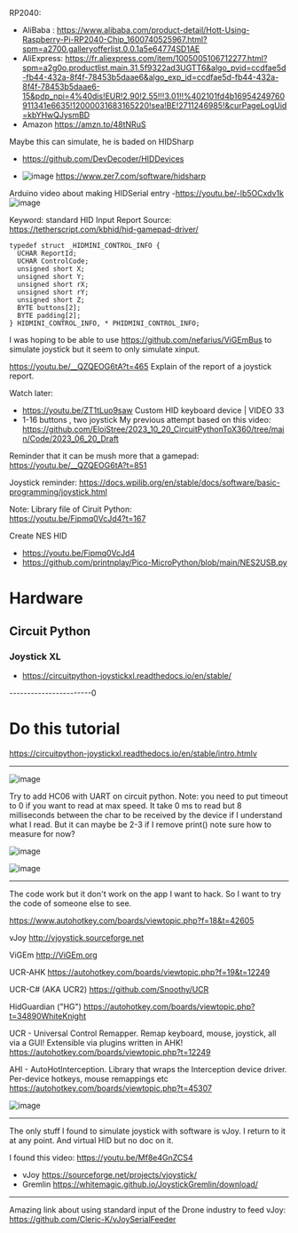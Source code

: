 
RP2040:
- AliBaba : https://www.alibaba.com/product-detail/Hott-Using-Raspberry-Pi-RP2040-Chip_1600740525967.html?spm=a2700.galleryofferlist.0.0.1a5e64774SD1AE
- AliExpress: https://fr.aliexpress.com/item/1005005106712277.html?spm=a2g0o.productlist.main.31.5f9322ad3UGTT6&algo_pvid=ccdfae5d-fb44-432a-8f4f-78453b5daae6&algo_exp_id=ccdfae5d-fb44-432a-8f4f-78453b5daae6-15&pdp_npi=4%40dis!EUR!2.90!2.55!!!3.01!!%402101fd4b16954249760911341e6635!12000031683165220!sea!BE!2711246985!&curPageLogUid=kbYHwQJysmBD
- Amazon https://amzn.to/48tNRuS


Maybe this can simulate, he is baded on HIDSharp
- https://github.com/DevDecoder/HIDDevices

- ![image](https://github.com/EloiStree/2023_09_21_SimulateJoystickInputSearch/assets/20149493/56ee624c-c057-4f34-990a-f2ebe46a940a)
https://www.zer7.com/software/hidsharp




Arduino video about making HIDSerial entry
-https://youtu.be/-lb5OCxdv1k 
![image](https://github.com/EloiStree/2023_09_21_SimulateJoystickInputSearch/assets/20149493/697230c9-c1d9-4456-b1c7-a2d16860d5c5)


Keyword: standard HID Input Report
Source: https://tetherscript.com/kbhid/hid-gamepad-driver/
```
typedef struct _HIDMINI_CONTROL_INFO {
  UCHAR ReportId;
  UCHAR ControlCode;
  unsigned short X;
  unsigned short Y;
  unsigned short rX;
  unsigned short rY;
  unsigned short Z;
  BYTE buttons[2];
  BYTE padding[2];
} HIDMINI_CONTROL_INFO, * PHIDMINI_CONTROL_INFO;
```

I was hoping to be able to use https://github.com/nefarius/ViGEmBus to simulate joystick but it seem to only simulate xinput.


https://youtu.be/__QZQEOG6tA?t=465
Explain of the report of a joystick report.


Watch later: 
- https://youtu.be/ZT1tLuo9saw Custom HID keyboard device | VIDEO 33
- 1-16 buttons , two joystick
My previous attempt based on this video:
  https://github.com/EloiStree/2023_10_20_CircuitPythonToX360/tree/main/Code/2023_06_20_Draft

Reminder that it can be mush more that a gamepad:  
https://youtu.be/__QZQEOG6tA?t=851  



Joystick reminder: 
https://docs.wpilib.org/en/stable/docs/software/basic-programming/joystick.html

Note: Library file of Ciruit Python:  
https://youtu.be/Fipmq0VcJd4?t=167  


Create NES HID
- https://youtu.be/Fipmq0VcJd4
- https://github.com/printnplay/Pico-MicroPython/blob/main/NES2USB.py

# Hardware

## Circuit Python

### Joystick XL

- https://circuitpython-joystickxl.readthedocs.io/en/stable/



-----------------------0

# Do this tutorial 
https://circuitpython-joystickxl.readthedocs.io/en/stable/intro.htmlv


-------------------------------------------

![image](https://github.com/EloiStree/2023_09_21_SimulateJoystickInputSearch/assets/20149493/79e704b9-92e9-4a28-8333-3c6c8dc792b8)


Try to add HC06 with UART on circuit python.
Note: you need to put timeout to 0 if you want to read at max speed.
It take 0 ms to read but 8 milliseconds between the char to be received by the device if I understand what I read. But it can maybe be 2-3 if I remove print() note sure how to measure for now?

![image](https://github.com/EloiStree/2023_09_21_SimulateJoystickInputSearch/assets/20149493/b09f5c08-d102-4aa1-b8ba-c51e8f3e0c58)


![image](https://github.com/EloiStree/2023_09_21_SimulateJoystickInputSearch/assets/20149493/1308ce34-d80a-487a-9961-d5631e261adc)



--------------------

The code work but it don't work on the app I want to hack.
So I want to try the code of someone else to see.

https://www.autohotkey.com/boards/viewtopic.php?f=18&t=42605

vJoy
http://vjoystick.sourceforge.net

ViGEm
http://ViGEm.org

UCR-AHK
https://autohotkey.com/boards/viewtopic.php?f=19&t=12249

UCR-C# (AKA UCR2)
https://github.com/Snoothy/UCR

HidGuardian ("HG")
https://autohotkey.com/boards/viewtopic.php?t=34890WhiteKnight

UCR - Universal Control Remapper. Remap keyboard, mouse, joystick, all via a GUI! Extensible via plugins written in AHK!
https://autohotkey.com/boards/viewtopic.php?t=12249

AHI - AutoHotInterception. Library that wraps the Interception device driver. Per-device hotkeys, mouse remappings etc
https://autohotkey.com/boards/viewtopic.php?t=45307


![image](https://github.com/EloiStree/2023_09_21_SimulateJoystickInputSearch/assets/20149493/be75fbe0-a54e-44e8-8bbf-727946dc8923)



------------------------------- 

The only stuff I found to simulate joystick with software is vJoy. I return to it at any point.
And virtual HID but no doc on it.

I found this video: https://youtu.be/Mf8e4GnZCS4
- vJoy https://sourceforge.net/projects/vjoystick/
- Gremlin https://whitemagic.github.io/JoystickGremlin/download/



-----------------

Amazing link about using standard input of the Drone industry to feed vJoy:
https://github.com/Cleric-K/vJoySerialFeeder

